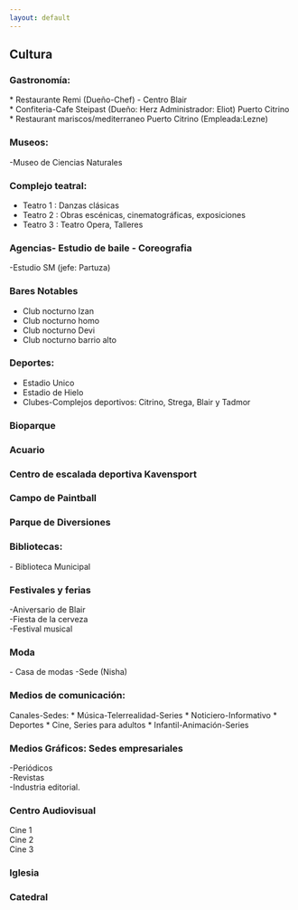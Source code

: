 ```yaml
---
layout: default
---
```


<h2>Cultura</h2>

<h3>Gastronomía:</h3>
* Restaurante Remi (Dueño-Chef) - Centro Blair
<br>
* Confiteria-Cafe Steipast (Dueño: Herz Administrador: Eliot) Puerto Citrino
<br>
* Restaurant mariscos/mediterraneo Puerto Citrino (Empleada:Lezne)
<h3>Museos:</h3>

-Museo de Ciencias Naturales
<br>
<h3>Complejo teatral:</h3>

*  Teatro 1 : Danzas clásicas
*  Teatro 2 : Obras escénicas, cinematográficas, exposiciones
*  Teatro 3 : Teatro Opera, Talleres 

<h3> Agencias- Estudio de baile - Coreografia</h3>
-Estudio SM (jefe: Partuza)
<br>
<h3>Bares Notables</h3>

*  Club nocturno Izan
*  Club nocturno homo 
*  Club nocturno Devi
*  Club nocturno barrio alto

<h3> Deportes: </h3>

*  Estadio Unico
*  Estadio de Hielo
*  Clubes-Complejos deportivos: Citrino, Strega, Blair y Tadmor

<h3>Bioparque</h3>
<h3>Acuario </h3>
<h3>Centro de escalada deportiva Kavensport </h3>
<h3>Campo de Paintball</h3>
<h3>Parque de Diversiones</h3>


<h3> Bibliotecas:</h3>
- Biblioteca Municipal 

<h3> Festivales y ferias</h3>
-Aniversario de Blair
<br>
-Fiesta de la cerveza
<br>
-Festival musical

<h3>Moda</h3>
- Casa de modas -Sede (Nisha)

<h3>Medios de comunicación: </h3>
Canales-Sedes:
* Música-Telerrealidad-Series
* Noticiero-Informativo
* Deportes
* Cine, Series para adultos
* Infantil-Animación-Series


 <h3>Medios Gráficos: Sedes empresariales</h3>

-Periódicos
<br>
-Revistas
<br>
-Industria editorial.
<br>

<h3>Centro Audiovisual</h3>

Cine 1
<br>
Cine 2
<br>
Cine 3 
<br>
<h3>Iglesia</h3>

<h3>Catedral</h3>
